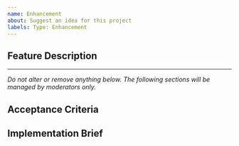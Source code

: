 ```yaml
---
name: Enhancement
about: Suggest an idea for this project
labels: Type: Enhancement
---
```


## Feature Description

<!-- Please describe clear and concisely which problem the feature would solve or which publisher needs it would address. -->

---

_Do not alter or remove anything below. The following sections will be managed by moderators only._

## Acceptance Criteria

<!-- One or more bullet points for acceptance criteria. -->

## Implementation Brief

<!-- One or more bullet points for how to technically implement the feature. -->
